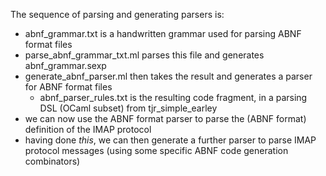 The sequence of parsing and generating parsers is:

- abnf_grammar.txt is a handwritten grammar used for parsing ABNF format files
- parse_abnf_grammar_txt.ml parses this file and generates abnf_grammar.sexp
- generate_abnf_parser.ml then takes the result and generates a parser
  for ABNF format files
  - abnf_parser_rules.txt is the resulting code fragment, in a parsing
    DSL (OCaml subset) from tjr_simple_earley
- we can now use the ABNF format parser to parse the (ABNF format)
  definition of the IMAP protocol
- having done *this*, we can then generate a further parser to parse
  IMAP protocol messages (using some specific ABNF code generation
  combinators)
  
